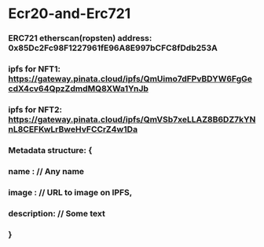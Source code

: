 # Ecr20-and-Erc721
### ERC721 etherscan(ropsten) address: 0x85Dc2Fc98F1227961fE96A8E997bCFC8fDdb253A
### ipfs for NFT1: https://gateway.pinata.cloud/ipfs/QmUimo7dFPvBDYW6FgGecdX4cv64QpzZdmdMQ8XWa1YnJb 
### ipfs for NFT2: https://gateway.pinata.cloud/ipfs/QmVSb7xeLLAZ8B6DZ7kYNnL8CEFKwLrBweHvFCCrZ4w1Da


###  Metadata structure: {
###              name : // Any name

###              image : // URL to image on IPFS,

###              description: // Some text

###     }

